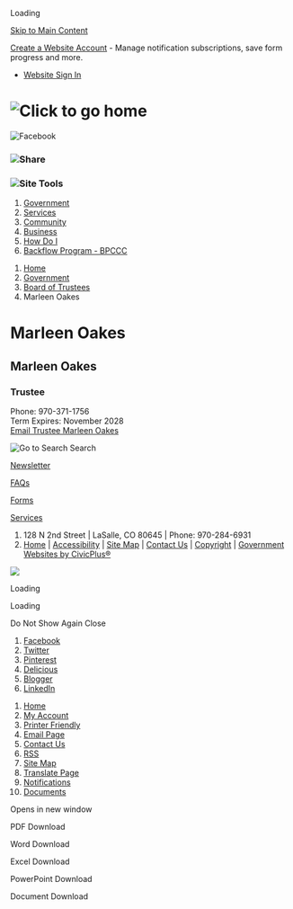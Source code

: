 Loading

[Skip to Main Content](https://www.lasalletown.com/2153/Marleen-Oakes/)

[Create a Website Account](https://www.lasalletown.com/MyAccount/ProfileCreate) - Manage notification subscriptions, save form progress and more.   

- [Website Sign In](https://www.lasalletown.com/MyAccount)

# ![Click to go home](https://www.lasalletown.com/ImageRepository/Document?documentID=195)

![Facebook](https://www.lasalletown.com/ImageRepository/Document?documentID=21)

### ![Share](https://www.lasalletown.com/ImageRepository/Document?documentID=31)

### ![Site Tools](https://www.lasalletown.com/ImageRepository/Document?documentID=33)

1. [Government](https://www.lasalletown.com/27/Government)
2. [Services](https://www.lasalletown.com/64/Services)
3. [Community](https://www.lasalletown.com/31/Community)
4. [Business](https://www.lasalletown.com/35/Business)
5. [How Do I](https://www.lasalletown.com/68/How-Do-I)
6. [Backflow Program - BPCCC](https://www.lasalletown.com/2239/Backflow-Program---BPCCC)

<!--THE END-->

1. [Home](https://www.lasalletown.com)
2. [Government](https://www.lasalletown.com/27/Government)
3. [Board of Trustees](https://www.lasalletown.com/2147/Board-of-Trustees)
4. Marleen Oakes

# Marleen Oakes

## Marleen Oakes

### Trustee

Phone: 970-371-1756  
Term Expires: November 2028  
[Email Trustee Marleen Oakes](mailto:moakes@lasalletown.com)

![Go to Search](https://www.lasalletown.com/ImageRepository/Document?documentID=29) Search

[Newsletter](https://www.lasalletown.com/2205/Newsletter)

[FAQs](https://www.lasalletown.com/FAQ.aspx)

[Forms](https://www.lasalletown.com/FormCenter)

[Services](https://www.lasalletown.com/64/Services)

1. 128 N 2nd Street | LaSalle, CO 80645 | Phone: 970-284-6931
2. [Home](https://www.lasalletown.com/1) | [Accessibility](https://www.lasalletown.com/accessibility) | [Site Map](https://www.lasalletown.com/sitemap) | [Contact Us](https://www.lasalletown.com/directory.aspx) | [Copyright](https://www.lasalletown.com/site/copyright) | [Government Websites by CivicPlus®](https://civicplus.com/referral)

![](https://www.lasalletown.com/ImageRepository/Document?documentID=198)

Loading

Loading

Do Not Show Again Close

<!--THE END-->

1. [Facebook](https://www.lasalletown.com/Layout/WidgetShare/ShareLink/Facebook)
2. [Twitter](https://www.lasalletown.com/Layout/WidgetShare/ShareLink/Twitter)
3. [Pinterest](https://www.lasalletown.com/Layout/WidgetShare/ShareLink/Pinterest)
4. [Delicious](https://www.lasalletown.com/Layout/WidgetShare/ShareLink/Delicious)
5. [Blogger](https://www.lasalletown.com/Layout/WidgetShare/ShareLink/Blogger)
6. [LinkedIn](https://www.lasalletown.com/Layout/WidgetShare/ShareLink/LinkedIn)

<!--THE END-->

01. [Home](https://www.lasalletown.com)
02. [My Account](https://www.lasalletown.com/MyAccount)
03. [Printer Friendly](https://www.lasalletown.com/2153/Marleen-Oakes/)
04. [Email Page](https://www.lasalletown.com/EmailPage)
05. [Contact Us](https://www.lasalletown.com/directory.aspx)
06. [RSS](https://www.lasalletown.com/rss.aspx)
07. [Site Map](https://www.lasalletown.com/SiteMap)
08. [Translate Page](https://www.lasalletown.com/2153/Marleen-Oakes/)
09. [Notifications](https://www.lasalletown.com/list.aspx)
10. [Documents](https://www.lasalletown.com/DocumentCenter)

Opens in new window

PDF Download

Word Download

Excel Download

PowerPoint Download

Document Download